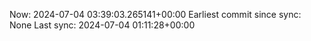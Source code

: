Now: 2024-07-04 03:39:03.265141+00:00 Earliest commit since sync: None Last sync: 2024-07-04 01:11:28+00:00
